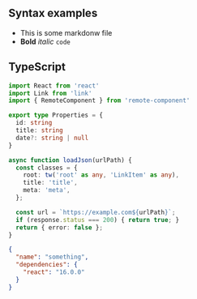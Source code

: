 ## Syntax examples

- This is some markdonw file
- **Bold**  _italic_ `code`

## TypeScript

```typescript
import React from 'react'
import Link from 'link'
import { RemoteComponent } from 'remote-component'

export type Properties = {
  id: string
  title: string
  date?: string | null
}

async function loadJson(urlPath) {
  const classes = {
    root: tw('root' as any, 'LinkItem' as any),
    title: 'title',
    meta: 'meta',
  };

  const url = `https://example.com${urlPath}`;
  if (response.status === 200) { return true; }
  return { error: false };
}
```

```json
{
  "name": "something",
  "dependencies": {
    "react": "16.0.0"
  }
}
```
